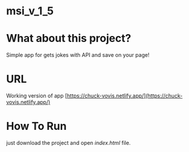 # msi_v_1_5

# **What about this project?**
  Simple app for gets jokes with API and save on your page!
# **URL**
Working version of app [https://chuck-vovis.netlify.app/](https://chuck-vovis.netlify.app/)
# **How To Run**
just download the project and open *index.html* file.


